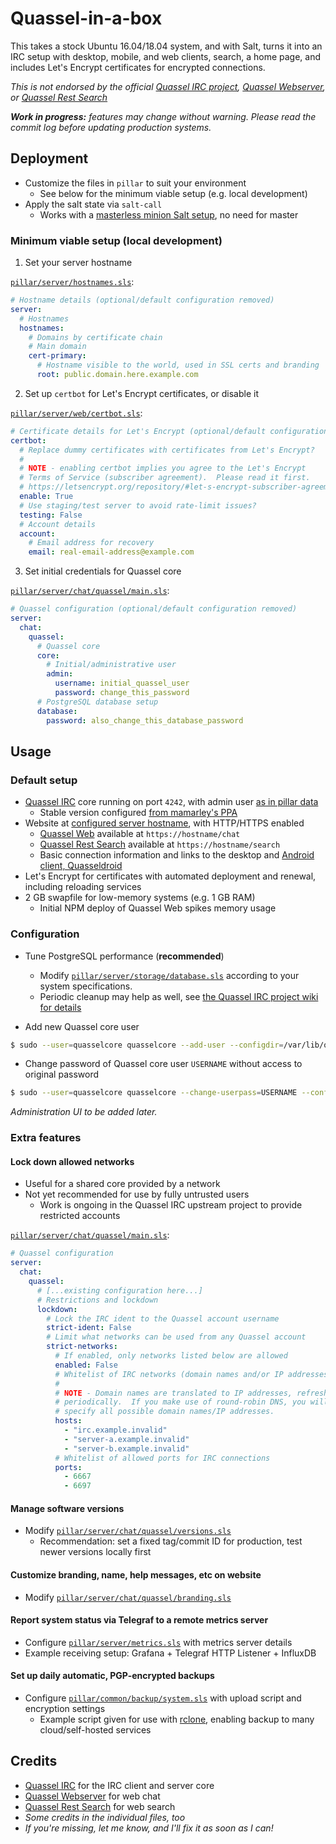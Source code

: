 Quassel-in-a-box
===============

This takes a stock Ubuntu 16.04/18.04 system, and with Salt, turns it into an IRC setup with desktop, mobile, and web clients, search, a home page, and includes Let's Encrypt certificates for encrypted connections.

*This is not endorsed by the official [Quassel IRC project][web-quassel], [Quassel Webserver][web-quassel-web], or [Quassel Rest Search][web-quassel-rest-search]*

***Work in progress:** features may change without warning.  Please read the commit log before updating production systems.*

## Deployment

* Customize the files in ```pillar``` to suit your environment
  * See below for the minimum viable setup (e.g. local development)
* Apply the salt state via ```salt-call```
  * Works with a [masterless minion Salt setup](https://docs.saltstack.com/en/latest/topics/tutorials/quickstart.html ), no need for master

### Minimum viable setup (local development)

1. Set your server hostname

[`pillar/server/hostnames.sls`](pillar/server/hostnames.sls):
```yaml
# Hostname details (optional/default configuration removed)
server:
  # Hostnames
  hostnames:
    # Domains by certificate chain
    # Main domain
    cert-primary:
      # Hostname visible to the world, used in SSL certs and branding
      root: public.domain.here.example.com
```

2. Set up `certbot` for Let's Encrypt certificates, or disable it

[`pillar/server/web/certbot.sls`](pillar/server/web/certbot.sls):
```yaml
# Certificate details for Let's Encrypt (optional/default configuration removed)
certbot:
  # Replace dummy certificates with certificates from Let's Encrypt?
  #
  # NOTE - enabling certbot implies you agree to the Let's Encrypt
  # Terms of Service (subscriber agreement).  Please read it first.
  # https://letsencrypt.org/repository/#let-s-encrypt-subscriber-agreement
  enable: True
  # Use staging/test server to avoid rate-limit issues?
  testing: False
  # Account details
  account:
    # Email address for recovery
    email: real-email-address@example.com
```

3. Set initial credentials for Quassel core

[`pillar/server/chat/quassel/main.sls`](pillar/server/chat/quassel/main.sls):
```yaml
# Quassel configuration (optional/default configuration removed)
server:
  chat:
    quassel:
      # Quassel core
      core:
        # Initial/administrative user
        admin:
          username: initial_quassel_user
          password: change_this_password
      # PostgreSQL database setup
      database:
        password: also_change_this_database_password
```

## Usage

### Default setup

* [Quassel IRC][web-quassel] core running on port `4242`, with admin user [as in pillar data](pillar/server/chat/quassel/main.sls)
  * Stable version configured [from mamarley's PPA](https://launchpad.net/~mamarley/+archive/ubuntu/quassel)
* Website at [configured server hostname](pillar/server/hostnames.sls), with HTTP/HTTPS enabled
  * [Quassel Web][web-quassel-web] available at `https://hostname/chat`
  * [Quassel Rest Search][web-quassel-rest-search] available at `https://hostname/search`
  * Basic connection information and links to the desktop and [Android client, Quasseldroid](https://quasseldroid.info)
* Let's Encrypt for certificates with automated deployment and renewal, including reloading services
* 2 GB swapfile for low-memory systems (e.g. 1 GB RAM)
  * Initial NPM deploy of Quassel Web spikes memory usage

### Configuration

* Tune PostgreSQL performance (**recommended**)
  * Modify [`pillar/server/storage/database.sls`](pillar/server/storage/database.sls) according to your system specifications.
  * Periodic cleanup may help as well, see [the Quassel IRC project wiki for details](https://bugs.quassel-irc.org/projects/1/wiki/PostgreSQL#PostgreSQL-performance-and-maintenance )

* Add new Quassel core user
```bash
$ sudo --user=quasselcore quasselcore --add-user --configdir=/var/lib/quassel
```

* Change password of Quassel core user `USERNAME` without access to original password
```bash
$ sudo --user=quasselcore quasselcore --change-userpass=USERNAME --configdir=/var/lib/quassel
```
*Administration UI to be added later.*

### Extra features

#### Lock down allowed networks
* Useful for a shared core provided by a network
* Not yet recommended for use by fully untrusted users
  * Work is ongoing in the Quassel IRC upstream project to provide restricted accounts

[`pillar/server/chat/quassel/main.sls`](pillar/server/chat/quassel/main.sls):
```yaml
# Quassel configuration
server:
  chat:
    quassel:
      # [...existing configuration here...]
      # Restrictions and lockdown
      lockdown:
        # Lock the IRC ident to the Quassel account username
        strict-ident: False
        # Limit what networks can be used from any Quassel account
        strict-networks:
          # If enabled, only networks listed below are allowed
          enabled: False
          # Whitelist of IRC networks (domain names and/or IP addresses)
          #
          # NOTE - Domain names are translated to IP addresses, refreshed
          # periodically.  If you make use of round-robin DNS, you will need to
          # specify all possible domain names/IP addresses.
          hosts:
            - "irc.example.invalid"
            - "server-a.example.invalid"
            - "server-b.example.invalid"
          # Whitelist of allowed ports for IRC connections
          ports:
            - 6667
            - 6697
```

#### Manage software versions
* Modify [`pillar/server/chat/quassel/versions.sls`](pillar/server/chat/quassel/versions.sls)
  * Recommendation: set a fixed tag/commit ID for production, test newer versions locally first

#### Customize branding, name, help messages, etc on website
* Modify [`pillar/server/chat/quassel/branding.sls`](pillar/server/chat/quassel/branding.sls)

#### Report system status via Telegraf to a remote metrics server
* Configure [`pillar/server/metrics.sls`](pillar/server/metrics.sls) with metrics server details
* Example receiving setup: Grafana + Telegraf HTTP Listener + InfluxDB

#### Set up daily automatic, PGP-encrypted backups
* Configure [`pillar/common/backup/system.sls`](pillar/common/backup/system.sls) with upload script and encryption settings
  * Example script given for use with [rclone](https://rclone.org/), enabling backup to many cloud/self-hosted services

## Credits

* [Quassel IRC][web-quassel] for the IRC client and server core
* [Quassel Webserver][web-quassel-web] for web chat
* [Quassel Rest Search][web-quassel-rest-search] for web search
* *Some credits in the individual files, too*
* *If you're missing, let me know, and I'll fix it as soon as I can!*

[web-quassel]: https://github.com/quassel/quassel
[web-quassel-rest-search]: https://github.com/justjanne/quassel-rest-search/
[web-quassel-web]: https://github.com/magne4000/quassel-webserver
